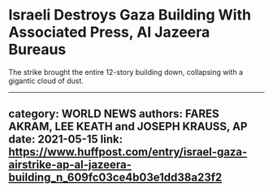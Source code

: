 # Israeli Destroys Gaza Building With Associated Press, Al Jazeera Bureaus

The strike brought the entire 12-story building down, collapsing with a gigantic cloud of dust.

---
category: WORLD NEWS
authors: FARES AKRAM, LEE KEATH and JOSEPH KRAUSS, AP
date: 2021-05-15
link: https://www.huffpost.com/entry/israel-gaza-airstrike-ap-al-jazeera-building_n_609fc03ce4b03e1dd38a23f2
---
